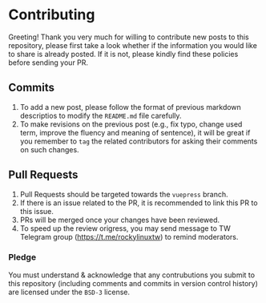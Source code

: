 # Contributing

Greeting! Thank you very much for willing to contribute new posts to this repository, please first take a look whether if the information you would like to share is already posted. If it is not, please kindly find these policies before sending your PR.

## Commits

1. To add a new post, please follow the format of previous markdown descriptios to modify the `README.md` file carefully.
2. To make revisions on the previous post (e.g., fix typo, change used term, improve the fluency and meaning of sentence), it will be great if you remember to `tag` the related contributors for asking their comments on such changes.

## Pull Requests 

1. Pull Requests should be targeted towards the `vuepress` branch.
2. If there is an issue related to the PR, it is recommended to link this PR to this issue.
3. PRs will be merged once your changes have been reviewed.
4. To speed up the review origress, you may send message to TW Telegram group (https://t.me/rockylinuxtw) to remind moderators.

### Pledge

You must understand & acknowledge that any contrubutions you submit to this repository (including comments and commits in version control history) are licensed under the `BSD-3` license. 
